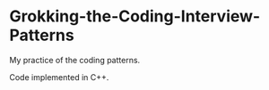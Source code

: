 # Grokking-the-Coding-Interview-Patterns
My practice of the coding patterns.

Code implemented in C++.
